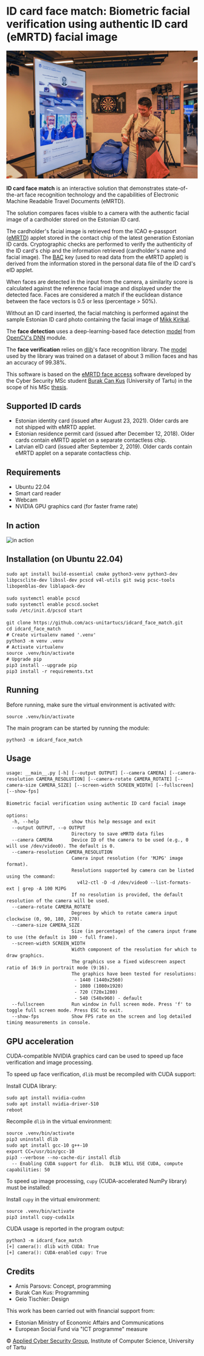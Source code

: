 <!--
 Copyright (c) 2021 Burak Can
 Copyright (c) 2022 ACS research group, Institute of Computer Science, University of Tartu

 This software is released under the MIT License.
 https://opensource.org/licenses/MIT
-->

# ID card face match: Biometric facial verification using authentic ID card (eMRTD) facial image

![demo installation](resources/demo_UnitartuCS_days.jpg)

**ID card face match** is an interactive solution that demonstrates state-of-the-art face recognition technology and the capabilities of Electronic Machine Readable Travel Documents (eMRTD).

The solution compares faces visible to a camera with the authentic facial image of a cardholder stored on the Estonian ID card.

The cardholder's facial image is retrieved from the ICAO e-passport ([eMRTD](https://www.icao.int/publications/pages/publication.aspx?docnum=9303)) applet stored in the contact chip of the latest generation Estonian ID cards.
Cryptographic checks are performed to verify the authenticity of the ID card's chip and the information retrieved (cardholder's name and facial image). The [BAC](https://en.wikipedia.org/wiki/Basic_access_control) key (used to read data from the eMRTD applet) is derived from the information stored in the personal data file of the ID card's eID applet.

When faces are detected in the input from the camera, a similarity score is calculated against the reference facial image and displayed under the detected face.
Faces are considered a match if the euclidean distance between the face vectors is 0.5 or less (percentage > 50%).

Without an ID card inserted, the facial matching is performed against the sample Estonian ID card photo containing the facial image of [Mikk Kirikal](https://menu.err.ee/294106/id-kaardi-uus-nagu-modellina-ma-karjaari-tegema-ei-hakka).

The **face detection** uses a deep-learning-based face detection [model](https://github.com/opencv/opencv_3rdparty/blob/dnn_samples_face_detector_20180205_fp16/README.md) from [OpenCV's DNN](https://docs.opencv.org/5.x/d6/d0f/group__dnn.html) module. <!-- The DNN face detector is based on the Single Shot Detector (SSD) framework using a ResNet-10 like base network. -->

The **face verification** relies on [dlib](http://dlib.net/)'s face recognition library. The [model](https://github.com/davisking/dlib-models) used by the library was trained on a dataset of about 3 million faces and has an accuracy of 99.38%.


This software is based on the [eMRTD face access](https://github.com/Fethbita/eMRTD_face_access/) software developed by the Cyber Security MSc student [Burak Can Kus](https://burakcankus.com/) (University of Tartu) in the scope of his MSc [thesis](https://comserv.cs.ut.ee/ati_thesis/datasheet.php?id=72515&year=2021&language=en).

## Supported ID cards
* Estonian identity card (issued after August 23, 2021). Older cards are not shipped with eMRTD applet.
* Estonian residence permit card (issued after December 12, 2018). Older cards contain eMRTD applet on a separate contactless chip.
* Latvian eID card (issued after September 2, 2019). Older cards contain eMRTD applet on a separate contactless chip.

## Requirements
* Ubuntu 22.04
* Smart card reader
* Webcam
* NVIDIA GPU graphics card (for faster frame rate)

## In action

![in action](resources/demo.gif)

## Installation (on Ubuntu 22.04)
```shell
sudo apt install build-essential cmake python3-venv python3-dev libpcsclite-dev libssl-dev pcscd v4l-utils git swig pcsc-tools libopenblas-dev liblapack-dev

sudo systemctl enable pcscd
sudo systemctl enable pcscd.socket
sudo /etc/init.d/pcscd start

git clone https://github.com/acs-unitartucs/idcard_face_match.git
cd idcard_face_match
# Create virtualenv named '.venv'
python3 -m venv .venv
# Activate virtualenv
source .venv/bin/activate
# Upgrade pip
pip3 install --upgrade pip
pip3 install -r requirements.txt
```

## Running

Before running, make sure the virtual environment is activated with:
```shell
source .venv/bin/activate
```
The main program can be started by running the module:
```shell
python3 -m idcard_face_match
```

## Usage
```
usage: __main__.py [-h] [--output OUTPUT] [--camera CAMERA] [--camera-resolution CAMERA_RESOLUTION] [--camera-rotate CAMERA_ROTATE] [--camera-size CAMERA_SIZE] [--screen-width SCREEN_WIDTH] [--fullscreen] [--show-fps]

Biometric facial verification using authentic ID card facial image

options:
  -h, --help            show this help message and exit
  --output OUTPUT, --o OUTPUT
                        Directory to save eMRTD data files
  --camera CAMERA       Device ID of the camera to be used (e.g., 0 will use /dev/video0). The default is 0.
  --camera-resolution CAMERA_RESOLUTION
                        Camera input resolution (for 'MJPG' image format).
                        Resolutions supported by camera can be listed using the command:
                          v4l2-ctl -D -d /dev/video0 --list-formats-ext | grep -A 100 MJPG
                        If no resolution is provided, the default resolution of the camera will be used.
  --camera-rotate CAMERA_ROTATE
                        Degrees by which to rotate camera input clockwise (0, 90, 180, 270).
  --camera-size CAMERA_SIZE
                        Size (in percentage) of the camera input frame to use (the default is 100 - full frame).
  --screen-width SCREEN_WIDTH
                        Width component of the resolution for which to draw graphics.
                        The graphics use a fixed widescreen aspect ratio of 16:9 in portrait mode (9:16).
                        The graphics have been tested for resolutions:
                         - 1440 (1440x2560)
                         - 1080 (1080x1920)
                         - 720 (720x1280)
                         - 540 (540x960) - default
  --fullscreen          Run window in full screen mode. Press 'f' to toggle full screen mode. Press ESC to exit.
  --show-fps            Show FPS rate on the screen and log detailed timing measurements in console.
```

## GPU acceleration
CUDA-compatible NVIDIA graphics card can be used to speed up face verification and image processing.

To speed up face verification, `dlib` must be recompiled with CUDA support:

Install CUDA library:
```shell
sudo apt install nvidia-cudnn
sudo apt install nvidia-driver-510
reboot
```

Recompile `dlib` in the virtual environment:
```shell
source .venv/bin/activate
pip3 uninstall dlib
sudo apt install gcc-10 g++-10
export CC=/usr/bin/gcc-10
pip3 --verbose --no-cache-dir install dlib
  -- Enabling CUDA support for dlib.  DLIB WILL USE CUDA, compute capabilities: 50
```

To speed up image processing, `cupy` (CUDA-accelerated NumPy library) must be installed:

Install `cupy` in the virtual environment:
```shell
source .venv/bin/activate
pip3 install cupy-cuda11x
```

CUDA usage is reported in the program output:
```shell
python3 -m idcard_face_match
[+] camera(): dlib with CUDA: True
[+] camera(): CUDA-enabled cupy: True
```

## Credits

* Arnis Parsovs: Concept, programming
* Burak Can Kus: Programming
* Geio Tischler: Design

This work has been carried out with financial support from:

* Estonian Ministry of Economic Affairs and Communications
* European Social Fund via "ICT programme" measure

© [Applied Cyber Security Group](https://acs.cs.ut.ee/), Institute of Computer Science, University of Tartu

